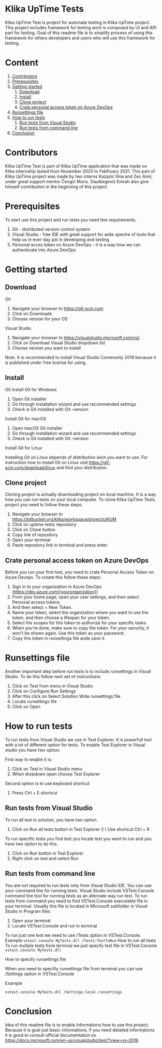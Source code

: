 # Klika UpTime Tests

Klika UpTime Test is project for automate testing in Klika UpTime project. This project includes framework for testing wich is composed by UI and API part for testing. Goal of this readme file is to simplify process of using this framework for others developers and users who will use this framework for testing.

# Content
1.  [Contributors](#Contributors)
2.  [Prerequisites](#Prerequisites)
3.  [Getting started](#Getting-started)
    1.  [Download](#Download)
    2.  [Install](#Install)
    3.  [Clone project](#Clone-project)
    4.  [Crate personal access token on Azure DevOps](#Crate-personal-access-token-on-Azure-DevOps)
4.  [Runsettings file](#Runsettings-file)
5.  [How to run tests](#How-to-run-tests)
    1.  [Run tests from Visual Studio](#Run-tests-from-Visual-Studio)     
    2.  [Run tests from command line](#Run-tests-from-command-line)
6.  [Conclusion](#conclusion)


# Contributors 

Klika UpTime Test is part of Klika UpTime application that was made on Klika internship lasted from November 2020 to Febfruary 2021. This part of Klika UpTime project was made by two interns Kazazić Ilma and Zec Amir, under great support mentor Čengić Muris. Dautbegović Emrah also give himself contribution in the beginning of this project.

# Prerequisites

To start use this project and run tests you need few requirements. 

1.  Git - distributed version control system
2.  Visual Studio - free IDE with great support for wide spectre of tools that help us in ever-day job in developing and testing
3.  Personal acces token on Azure DevOps - it is a way how we can authenticate into Azure DevOps 
# Getting started

## Download
Git

1. Navigate your browser to  https://git-scm.com
2. Click on Downloads
3. Choose version for your OS

Visual Studio

1. Navigate your browser to https://visualstudio.microsoft.com/vs/
2. Click on Download Visual Studio dropdown list
3. Choose version you want to install 

Note. It is recommended to install Visual Studio Community 2019 because it is published under free license for using.

## Install

Git 
Install Git for Windows

1. Open Git installer 
2. Go through installation wizard and use recommended settings
3. Check is Git installed with Git –version

Install Git for macOS
1. Open macOS Git installer 
2. Go through installation wizard and use recommended settings
3. Check is Git installed with Git –version

Install Git for Linux

Installing Git on Linux depends of distribution wich you want to use. For instruction how to install Git on Linux visit https://git-scm.com/download/linux and find your distribution.

## Clone project

Cloning project is actually downloading project on local machine. It is a way how you can run tests on your local computer. To clone Klika UpTime Tests project you need to follow these steps:

1. Navigate your browser to https://bitbucket.org/klika/workspace/projects/KUM
2. Click on uptime-tests repository
3. Click on Clone button
4. Copy link of repository
5. Open your terminal
6. Paste repository link in terminal and press enter

## Crate personal access token on Azure DevOps

Before you run your first test, you need to crate Personal Access Token on Azure Devops. To create this follow these steps:

1) Sign in to your organization in Azure DevOps (https://dev.azure.com/{yourorganization})
2) From your home page, open your user settings, and then select Personal access tokens.
3) And then select + New Token.
4) Name your token, select the organization where you want to use the token, and then choose a lifespan for your token.
5) Select the scopes for this token to authorize for your specific tasks.
6) When you're done, make sure to copy the token. For your security, it won't be shown again. Use this token as your password.
7) Copy this token in runsettings file ande save it.

# Runsettings file

Another important step before run tests is to include runsettings in Visual Studio. To do this follow next set of  instructions:

1) Click on Test from menu in Visual Studio  
2) Click on Configure Run Settings 
3) After this click on Select Solution Wide runsettings file
4) Locate runsettings file 
5) Click on Open

# How to run tests
To run tests from Visual Studio we use in Test Explorer. It is powerfull tool with a lot of different option for tests. 
To enable Test Explorer in Visual studio you have two option:

First way to enable it is:
1. Click on Test in Visual Studio menu
2. When dropdown open choose Test Explorer

Second option is to use keyboard shortcut 
1) Press Ctrl + E shortcut
## Run tests from Visual Studio
To run all test in solution, you have two option.

1) Click on Run all tests button in Test Explorer
2 ) Use shortcut Ctrl + R

To run specific tests you find test you locate test you want to run and you have two option to do this. 
1) Click on Run button in Test Explorer
2) Right click on test and select Run 


## Run tests from command line
You are not required to run tests only from Visual Studio IDE. You can use your command line for running tests. Visual Studio include VSTest.Console command line tool for running tests as an alternate way run test. 
To run tests from command you need to find VSTest.Console executable file in your terminal. Usually this file is located in Microsoft subfolder in Visual Studio in Program files
1) Open your terminal
2) Locate VSTest.Console and run in terminal

To run just one test we need to use /Tests option in VSTest.Console.
Example 
`vstest.console MyTests.dll /Tests:TestToRun`
How to run all tests
To run multple tests from terminal we just specify test file in VSTest.Console
`vstest.console MyTests.dll` 

How to specify runsettings file

When you need to specifiy runsettings file from terminal you can use /Settings option in VSTest.Console

Example

`vstest.console MyTests.dll /Settings:local.runsettings`  


# Conclusion
Idea of this readme file is to enable informations how to use this project. Because it is goal just basic informations, if you need detailed informations it is good to consult official documentation on  https://docs.microsoft.com/en-us/visualstudio/test/?view=vs-2019.

      

